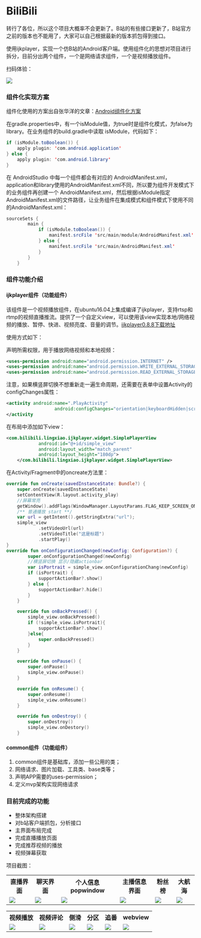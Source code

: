 # BiliBili

转行了各位，所以这个项目大概率不会更新了。B站的有些接口更新了，B站官方之前的版本也不能用了，大家可以自己根据最新的版本抓包得到接口。





使用ijkplayer，实现一个仿B站的Android客户端。使用组件化的思想对项目进行拆分，目前分出两个组件，一个是网络请求组件，一个是视频播放组件。

扫码体验：

![](https://blog-1252348761.cos.ap-chengdu.myqcloud.com/bilibili/1577761537.png)





### 组件化实现方案

组件化使用的方案出自张华洋的文章：[Android组件化方案](https://blog.csdn.net/guiying712/article/details/55213884)

在gradle.properties中，有一个isModule值，为true时是组件化模式，为false为library。在业务组件的build.gradle中读取 isModule，代码如下：

```java
if (isModule.toBoolean()) {
    apply plugin: 'com.android.application'
} else {
    apply plugin: 'com.android.library'
}
```

在 AndroidStudio 中每一个组件都会有对应的 AndroidManifest.xml，application和library使用的AndroidManifest.xml不同，所以要为组件开发模式下的业务组件再创建一个 AndroidManifest.xml，然后根据isModule指定AndroidManifest.xml的文件路径，让业务组件在集成模式和组件模式下使用不同的AndroidManifest.xml：

```java
sourceSets {
        main {
            if (isModule.toBoolean()) {
                manifest.srcFile 'src/main/module/AndroidManifest.xml'
            } else {
                manifest.srcFile 'src/main/AndroidManifest.xml'
            }
        }
    }
```

### 组件功能介绍

#### ijkplayer组件（功能组件）

该组件是一个视频播放组件，在ubuntu16.04上集成编译了ijkplayer，支持rtsp和rtmp的视频直播推流。提供了一个自定义view，可以使用该view实现本地/网络视频的播放、暂停、快进、视频亮度、音量的调节。[ijkplayer0.8.8下载地址](!https://blog-1252348761.cos.ap-chengdu.myqcloud.com/camera/ijkplayer0.8.8-2019-02-20.zip )

使用方式如下：

声明所需权限，用于播放网络视频和本地视频：

```xml
<uses-permission android:name="android.permission.INTERNET" />  
<uses-permission android:name="android.permission.WRITE_EXTERNAL_STORAGE"/>
<uses-permission android:name="android.permission.READ_EXTERNAL_STORAGE"/>
```

注意，如果横竖屏切换不想重新走一遍生命周期，还需要在表单中设置Activity的configChanges属性：

```xml
<activity android:name=".PlayActivity"
                  android:configChanges="orientation|keyboardHidden|screenSize" >
</activity
```



在布局中添加如下view：

```xml
<com.bilibili.lingxiao.ijkplayer.widget.SimplePlayerView
            android:id="@+id/simple_view"
            android:layout_width="match_parent"
            android:layout_height="180dp">
    </com.bilibili.lingxiao.ijkplayer.widget.SimplePlayerView>
```

在Activity/Fragment中的oncreate方法里：

```kotlin
override fun onCreate(savedInstanceState: Bundle?) {
    super.onCreate(savedInstanceState)
    setContentView(R.layout.activity_play)
    //屏幕常亮
	getWindow().addFlags(WindowManager.LayoutParams.FLAG_KEEP_SCREEN_ON)
	/** 普通播放 start **/
	var url = getIntent().getStringExtra("url");
	simple_view
            .setVideoUrl(url)
            .setVideoTitle("这是标题")
            .startPlay()
}
override fun onConfigurationChanged(newConfig: Configuration?) {
        super.onConfigurationChanged(newConfig)
        //横竖屏切换 显示/隐藏actionbar
        var isPortrait = simple_view.onConfigurationChang(newConfig)
        if (isPortrait) {
            supportActionBar?.show()
        } else {
            supportActionBar?.hide()
        }
    }

    override fun onBackPressed() {
        simple_view.onBackPressed()
        if (!simple_view.isPortrait){
            supportActionBar?.show()
        }else{
            super.onBackPressed()
        }
    }

    override fun onPause() {
        super.onPause()
        simple_view.onPause()
    }

    override fun onResume() {
        super.onResume()
        simple_view.onResume()
    }

    override fun onDestroy() {
        super.onDestroy()
        simple_view.onDestory()
    }
```



#### common组件（功能组件）

1. common组件是基础库，添加一些公用的类；
2. 网络请求、图片加载、工具类、base类等；
3. 声明APP需要的uses-permission；
4. 定义mvp架构实现网络请求



### 目前完成的功能

- 整体架构搭建
- 对b站客户端抓包，分析接口
- 主界面布局完成
- 完成直播播放页面
- 完成推荐视频的播放
- 视频弹幕获取



项目截图：


<table>
	<tr>
		<th>直播界面</th>
		<th>聊天界面</th>
		<th>个人信息popwindow</th>
		<th>主播信息界面</th>
		<th>粉丝榜</th>
		<th>大航海</th>
	</tr>
	<tr>
		  <td>
			  <img src="https://blog-1252348761.cos.ap-chengdu.myqcloud.com/http/bilibili/Screenshot_2019-04-28-17-23-55-347_com.bilibili.lingxiao.png"/>
		  </td>
		  <td>
			  <img src="https://blog-1252348761.cos.ap-chengdu.myqcloud.com/http/bilibili/Screenshot_2019-04-28-17-24-08-833_com.bilibili.lingxiao.png"/>
		  </td>
		  <td>
			  <img src="https://blog-1252348761.cos.ap-chengdu.myqcloud.com/http/bilibili/Screenshot_2019-04-28-17-24-17-260_com.bilibili.lingxiao.png"/>
      </td>
		  <td>
			  <img src="https://blog-1252348761.cos.ap-chengdu.myqcloud.com/http/bilibili/Screenshot_2019-04-28-17-24-27-253_com.bilibili.lingxiao.png"/>
		  </td>
		  <td>
			  <img src="https://blog-1252348761.cos.ap-chengdu.myqcloud.com/http/bilibili/Screenshot_2019-04-28-17-24-35-335_com.bilibili.lingxiao.png"/>
		  </td>
		  <td>
			  <img src="https://blog-1252348761.cos.ap-chengdu.myqcloud.com/http/bilibili/Screenshot_2019-04-28-17-24-46-649_com.bilibili.lingxiao.png"/>
		  </td>
	</tr>
</table>





<table>
	<tr>
		<th>视频播放</th>
		<th>视频评论</th>
		<th>侧滑</th>
		<th>分区</th>
		<th>追番</th>
		<th>webview</th>
	</tr>
	<tr>
		  <td>
			  <img src="https://blog-1252348761.cos.ap-chengdu.myqcloud.com/http/bilibili/Screenshot_2019-04-28-17-25-12-073_com.bilibili.lingxiao.png"/>
		  </td>
		  <td>
			  <img src="https://blog-1252348761.cos.ap-chengdu.myqcloud.com/http/bilibili/Screenshot_2019-04-28-17-25-16-370_com.bilibili.lingxiao.png"/>
		  </td>
		  <td>
			  <img src="https://blog-1252348761.cos.ap-chengdu.myqcloud.com/http/bilibili/Screenshot_2019-04-28-17-25-29-487_com.bilibili.lingxiao.png"/>
      </td>
		  <td>
			  <img src="https://blog-1252348761.cos.ap-chengdu.myqcloud.com/http/bilibili/Screenshot_2019-04-28-17-32-27-197_com.bilibili.lingxiao.png"/>
		  </td>
		  <td>
			  <img src="https://blog-1252348761.cos.ap-chengdu.myqcloud.com/http/bilibili/Screenshot_2019-04-28-17-32-34-114_com.bilibili.lingxiao.png"/>
		  </td>
		  <td>
			  <img src="https://blog-1252348761.cos.ap-chengdu.myqcloud.com/http/bilibili/Screenshot_2019-04-28-17-33-13-842_com.bilibili.lingxiao.png"/>
		  </td>
	</tr>
</table>

